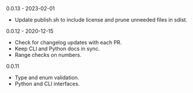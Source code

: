 0.0.13 - 2023-02-01
- Update publish.sh to include license and prune unneeded files in sdist.

0.0.12 - 2020-12-15
- Check for changelog updates with each PR.
- Keep CLI and Python docs in sync.
- Range checks on numbers.

0.0.11
- Type and enum validation.
- Python and CLI interfaces.
